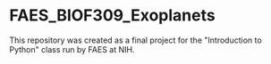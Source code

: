 # FAES_BIOF309_Exoplanets
This repository was created as a final project for the "Introduction to Python" class run by FAES at NIH.
